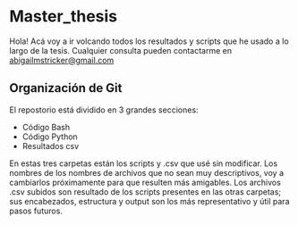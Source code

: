 # Master_thesis

Hola! Acá voy a ir volcando todos los resultados y scripts que he usado a lo largo de la tesis. Cualquier consulta pueden contactarme en abigailmstricker@gmail.com

## Organización de Git

El repostorio está dividido en 3 grandes secciones:
- Código Bash
- Código Python
- Resultados csv

En estas tres carpetas están los scripts y .csv que usé sin modificar. Los nombres de los nombres de archivos que no sean muy descriptivos, voy a cambiarlos próximamente para que resulten más amigables. Los archivos .csv subidos son resultado de los scripts presentes en las otras carpetas; sus encabezados, estructura y output son los más representativo y útil para pasos futuros. 
